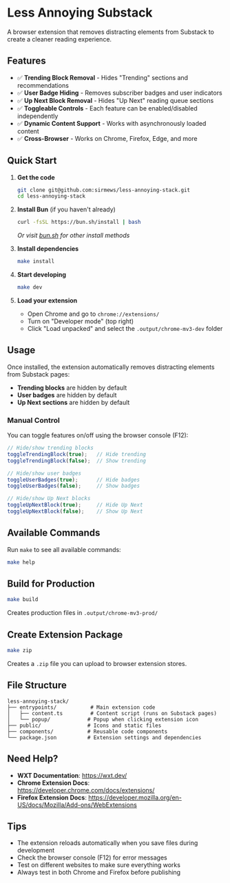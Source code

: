 # Less Annoying Substack

A browser extension that removes distracting elements from Substack to create a cleaner reading experience.

## Features

- ✅ **Trending Block Removal** - Hides "Trending" sections and recommendations
- ✅ **User Badge Hiding** - Removes subscriber badges and user indicators
- ✅ **Up Next Block Removal** - Hides "Up Next" reading queue sections
- ✅ **Toggleable Controls** - Each feature can be enabled/disabled independently
- ✅ **Dynamic Content Support** - Works with asynchronously loaded content
- ✅ **Cross-Browser** - Works on Chrome, Firefox, Edge, and more

## Quick Start

1. **Get the code**
   ```bash
   git clone git@github.com:sirmews/less-annoying-stack.git
   cd less-annoying-stack
   ```

2. **Install Bun** (if you haven't already)
   ```bash
   curl -fsSL https://bun.sh/install | bash
   ```
   *Or visit [bun.sh](https://bun.sh/) for other install methods*

3. **Install dependencies**
   ```bash
   make install
   ```

4. **Start developing**
   ```bash
   make dev
   ```

5. **Load your extension**
   - Open Chrome and go to `chrome://extensions/`
   - Turn on "Developer mode" (top right)
   - Click "Load unpacked" and select the `.output/chrome-mv3-dev` folder

## Usage

Once installed, the extension automatically removes distracting elements from Substack pages:

- **Trending blocks** are hidden by default
- **User badges** are hidden by default
- **Up Next sections** are hidden by default

### Manual Control

You can toggle features on/off using the browser console (F12):

```javascript
// Hide/show trending blocks
toggleTrendingBlock(true);   // Hide trending
toggleTrendingBlock(false);  // Show trending

// Hide/show user badges
toggleUserBadges(true);      // Hide badges
toggleUserBadges(false);     // Show badges

// Hide/show Up Next blocks
toggleUpNextBlock(true);     // Hide Up Next
toggleUpNextBlock(false);    // Show Up Next
```

## Available Commands

Run `make` to see all available commands:

```bash
make help
```

## Build for Production

```bash
make build
```

Creates production files in `.output/chrome-mv3-prod/`

## Create Extension Package

```bash
make zip
```

Creates a `.zip` file you can upload to browser extension stores.

## File Structure

```
less-annoying-stack/
├── entrypoints/           # Main extension code
│   ├── content.ts         # Content script (runs on Substack pages)
│   └── popup/            # Popup when clicking extension icon
├── public/               # Icons and static files
├── components/           # Reusable code components
└── package.json          # Extension settings and dependencies
```

## Need Help?

- **WXT Documentation**: https://wxt.dev/
- **Chrome Extension Docs**: https://developer.chrome.com/docs/extensions/
- **Firefox Extension Docs**: https://developer.mozilla.org/en-US/docs/Mozilla/Add-ons/WebExtensions

## Tips

- The extension reloads automatically when you save files during development
- Check the browser console (F12) for error messages
- Test on different websites to make sure everything works
- Always test in both Chrome and Firefox before publishing
